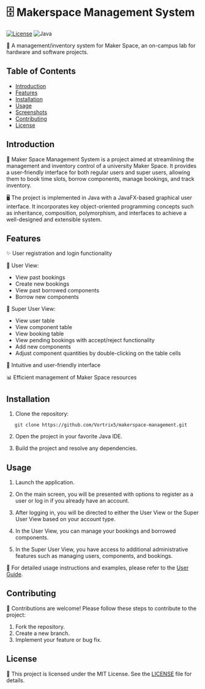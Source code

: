 # 🗄️ Makerspace Management System

[![License](https://img.shields.io/github/license/Vortrix5/makerspace-management?label=license&style=for-the-badge&color=blue)](LICENSE)
![Java](https://img.shields.io/badge/java-%23ED8B00.svg?style=for-the-badge&logo=openjdk&logoColor=white)

🚀 A management/inventory system for Maker Space, an on-campus lab for hardware and software projects.

<!--![Project Demo](demo.gif) Add a demo GIF or screenshot showcasing your project -->

## Table of Contents

- [Introduction](#introduction)
- [Features](#features)
- [Installation](#installation)
- [Usage](#usage)
- [Screenshots](#screenshots)
- [Contributing](#contributing)
- [License](#license)

## Introduction

📝 Maker Space Management System is a project aimed at streamlining the management and inventory control of a university Maker Space. It provides a user-friendly interface for both regular users and super users, allowing them to book time slots, borrow components, manage bookings, and track inventory.

🖥️ The project is implemented in Java with a JavaFX-based graphical user interface. It incorporates key object-oriented programming concepts such as inheritance, composition, polymorphism, and interfaces to achieve a well-designed and extensible system.

## Features

✨ User registration and login functionality

📅 User View:
- View past bookings
- Create new bookings
- View past borrowed components
- Borrow new components

🔮 Super User View:
- View user table
- View component table
- View booking table
- View pending bookings with accept/reject functionality
- Add new components
- Adjust component quantities by double-clicking on the table cells

🎯 Intuitive and user-friendly interface

📊 Efficient management of Maker Space resources

## Installation

1. Clone the repository:
```hell
   git clone https://github.com/Vortrix5/makerspace-management.git
   ```  
2. Open the project in your favorite Java IDE.

3. Build the project and resolve any dependencies.

## Usage

1. Launch the application.

2. On the main screen, you will be presented with options to register as a user or log in if you already have an account.

3. After logging in, you will be directed to either the User View or the Super User View based on your account type.

4. In the User View, you can manage your bookings and borrowed components.

5. In the Super User View, you have access to additional administrative features such as managing users, components, and bookings.

📝 For detailed usage instructions and examples, please refer to the [User Guide](user-guide.md).

<!--## Screenshots -->

<!-- Add screenshots or images showcasing your application -->

## Contributing

👥 Contributions are welcome! Please follow these steps to contribute to the project:

1. Fork the repository.
2. Create a new branch.
3. Implement your feature or bug fix.

## License

📜 This project is licensed under the MIT License. See the [LICENSE](LICENSE) file for details.
